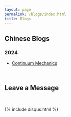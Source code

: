 ```yaml
---
layout: page
permalink: /blogs/index.html
title: Blogs
---
```


## Chinese Blogs

### 2024

<!-- - [Continuum Mechanics](https://caihanlin.com/blogs/aaai-24/) -->
- [Continuum Mechanics](https://spock-the-wizard.github.io/blogs/viscoelasticity/)

<!-- - [24Fall，英国硕士项目申请实录]() -->

<!-- ### 2023

- [21岁，何妨吟啸且徐行🎂](https://caihanlin.com/blogs/21yrs)<br>
- [极简风Jekyll个人网站搭建指南](https://caihanlin.com/blogs/web)<br>
- [本科生数学建模竞赛指南](https://caihanlin.com/blogs/team2023)<br>
- [海外暑研申请指南](https://caihanlin.com/blogs/summer-res)<br>

### 2022

- [20岁，宽心且看月中桂🎂](https://caihanlin.com/blogs/20yrs)<br>
- [Cambridge暑研回忆录](https://caihanlin.com/blogs/cambridge/)<br>
- [暂停、暂停、暂停](https://caihanlin.com/blogs/stop/)

### 2021

- [19岁，山高路亦远🎂](https://caihanlin.com/blogs/19yrs)<br>
- [星野学社实习回忆录](https://caihanlin.com/blogs/star)

### 2020

- [18岁，缓慢受锤的黄金年代🎂](https://caihanlin.com/blogs/18yrs)<br>
- [本科博客，笔记，回忆录](https://mieclance.club/) -->

<br>

## Leave a Message

<br>

{% include disqus.html %} 

<br>

<!-- ## Web Star History

- [Leave a star if you like it 🥰](https://github.com/GuangLun2000/GuangLun2000.github.io) 
- 如果你喜欢这个站点，请为我的[Github仓库](https://github.com/GuangLun2000/GuangLun2000.github.io)留下一个Star吧

<br>[![Star History Chart](https://api.star-history.com/svg?repos=GuangLun2000/GuangLun2000.github.io&type=Date)](https://star-history.com/#GuangLun2000/GuangLun2000.github.io&Date)

<br> -->
